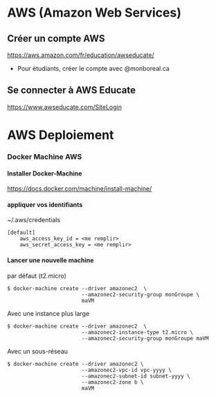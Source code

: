 # AWS (Amazon Web Services)

## Créer un compte AWS

https://aws.amazon.com/fr/education/awseducate/

* Pour étudiants, créer le compte avec @monboreal.ca

## Se connecter à AWS Educate

https://www.awseducate.com/SiteLogin


# AWS Deploiement

### Docker Machine AWS

#### Installer Docker-Machine 
https://docs.docker.com/machine/install-machine/

#### appliquer vos identifiants
~/.aws/credentials
```
[default]
    aws_access_key_id = <me remplir>
    aws_secret_access_key = <me remplir>
```

#### Lancer une nouvelle machine

par défaut (t2.micro)
```
$ docker-machine create --driver amazonec2  \
                        --amazonec2-security-group monGroupe \
                        maVM
```

Avec une instance plus large
```
$ docker-machine create --driver amazonec2  \ 
                        --amazonec2-instance-type t2.micro \
                        --amazonec2-security-group monGroupe maVM
```

Avec un sous-réseau
```
$ docker-machine create --driver amazonec2 \
                        --amazonec2-vpc-id vpc-yyyy \
                        --amazonec2-subnet-id subnet-yyyy \
                        --amazonec2-zone b \
                        maVM
```




